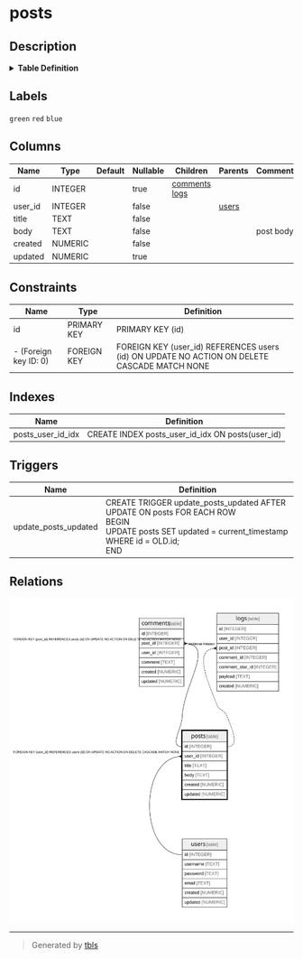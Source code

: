 # posts

## Description

<details>
<summary><strong>Table Definition</strong></summary>

```sql
CREATE TABLE posts (
  id INTEGER PRIMARY KEY AUTOINCREMENT,
  user_id INTEGER NOT NULL,
  title TEXT NOT NULL,
  body TEXT NOT NULL,
  created NUMERIC NOT NULL,
  updated NUMERIC,
  CONSTRAINT posts_user_id_fk FOREIGN KEY(user_id) REFERENCES users(id) MATCH NONE ON UPDATE NO ACTION ON DELETE CASCADE
)
```

</details>

## Labels

`green` `red` `blue`

## Columns

| Name | Type | Default | Nullable | Children | Parents | Comment |
| ---- | ---- | ------- | -------- | -------- | ------- | ------- |
| id | INTEGER |  | true | [comments](comments.md) [logs](logs.md) |  |  |
| user_id | INTEGER |  | false |  | [users](users.md) |  |
| title | TEXT |  | false |  |  |  |
| body | TEXT |  | false |  |  | post body |
| created | NUMERIC |  | false |  |  |  |
| updated | NUMERIC |  | true |  |  |  |

## Constraints

| Name | Type | Definition |
| ---- | ---- | ---------- |
| id | PRIMARY KEY | PRIMARY KEY (id) |
| - (Foreign key ID: 0) | FOREIGN KEY | FOREIGN KEY (user_id) REFERENCES users (id) ON UPDATE NO ACTION ON DELETE CASCADE MATCH NONE |

## Indexes

| Name | Definition |
| ---- | ---------- |
| posts_user_id_idx | CREATE INDEX posts_user_id_idx ON posts(user_id) |

## Triggers

| Name | Definition |
| ---- | ---------- |
| update_posts_updated | CREATE TRIGGER update_posts_updated AFTER UPDATE ON posts FOR EACH ROW<br>BEGIN<br>  UPDATE posts SET updated = current_timestamp WHERE id = OLD.id;<br>END |

## Relations

![er](posts.svg)

---

> Generated by [tbls](https://github.com/k1LoW/tbls)
